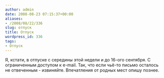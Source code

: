 ```yaml
---
author: admin
date: 2008-08-23 07:15:37+00:00
aliases:
- /2008/08/22/336
slug: отпуск
title: Отпуск
wordpress_id: 336
tags:
- Отпуск
---
```


Я, кстати, в отпуске с середины этой недели и до 16-ого сентября. С ограниченным доступом к e-mail. Так, что если чьё-то письмо осталось не отвеченным - извиняйте. Впечатления от родных мест опишу познее.
